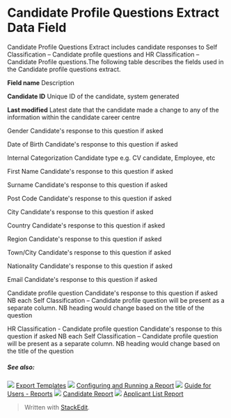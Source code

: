 # Candidate Profile Questions Extract Data Field

Candidate Profile Questions Extract includes candidate responses to Self Classification – Candidate profile questions and HR Classification – Candidate Profile questions.The following table describes the fields used in the Candidate profile questions extract.

**Field name**
Description

**Candidate ID**
Unique ID of the candidate, system generated

**Last modified**
Latest date that the candidate made a change to any of the information within the candidate career centre

Gender
Candidate's response to this question if asked

Date of Birth
Candidate's response to this question if asked

Internal Categorization
Candidate type e.g. CV candidate, Employee, etc

First Name
Candidate's response to this question if asked

Surname
Candidate's response to this question if asked

Post Code
Candidate's response to this question if asked

City
Candidate's response to this question if asked

Country
Candidate's response to this question if asked

Region
Candidate's response to this question if asked

Town/City
Candidate's response to this question if asked

Nationality
Candidate's response to this question if asked

Email
Candidate's response to this question if asked

Candidate profile question
Candidate's response to this question if asked
NB each  Self Classification  –  Candidate profile  question will be present as a separate column.
NB heading would change based on the title of the question

HR Classification - Candidate profile question
Candidate's response to this question if asked
NB each  Self Classification  –  Candidate profile  question will be present as a separate column.
NB heading would change based on the title of the question

##### See also:

![](../Resources/Images/icon-document-link.png) [Export Templates](export_templates.htm)
![](../Resources/Images/icon-document-link.png) [Configuring and Running a Report](configuring_and_running_a_report.htm)
![](../Resources/Images/icon-document-link.png) [Guide for Users - Reports](guide_for_users_reports.htm)
![](../Resources/Images/icon-document-link.png) [Candidate Report](candidate_report.htm)
![](../Resources/Images/icon-document-link.png) [Applicant List Report](applicant_list_report.htm)


> Written with [StackEdit](https://stackedit.io/).
<!--stackedit_data:
eyJoaXN0b3J5IjpbMjk2NTg1NDQ3LDczMDk5ODExNl19
-->